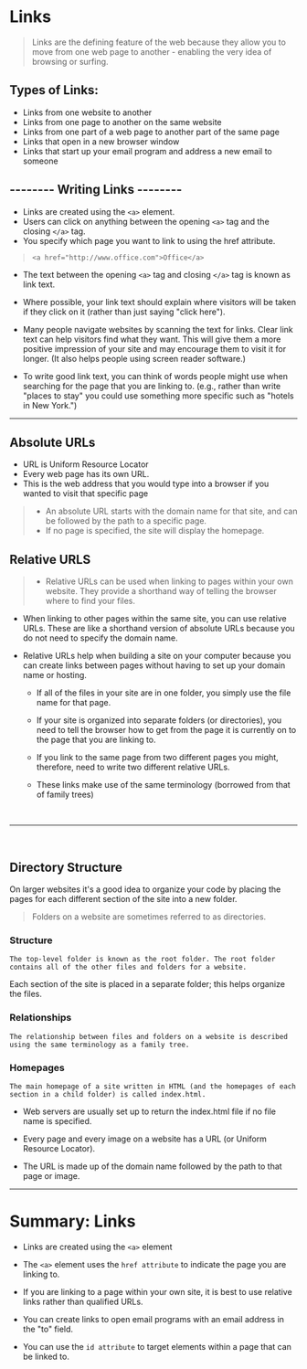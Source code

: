 # Links

> Links are the defining feature of the web because they allow you to move from one web page to another - enabling the very idea of browsing or surfing. 

## Types of Links:
- Links from one website to another
- Links from one page to another on the same website
- Links from one part of a web page to another part of the same page
- Links that open in a new browser window
- Links that start up your email program and address a new email to someone


## -------- Writing Links  -------- 
- Links are created using the `<a>` element. 
- Users can click on anything between the opening `<a>` tag and the closing `</a>` tag.
- You specify which page you want to link to using the href attribute.
    
> `<a href="http://www.office.com">Office</a>`  

- The text between the opening `<a>` tag and closing `</a>` tag is known as link text. 
- Where possible, your link text should explain where visitors will be taken if they click on it (rather than just saying "click here").

- Many people navigate websites by scanning the text for links. Clear link text can help visitors find what they want. This will give them a more positive impression of your site and may encourage them to visit it for longer. (It also helps people using screen reader software.)

- To write good link text, you can think of words people might use when searching for the page that you are linking to.
(e.g., rather than write "places to stay" you could use something more specific such as "hotels in New York.")

---

## Absolute URLs
- URL is Uniform Resource Locator
- Every web page has its own URL.
- This is the web address that you would type into a browser if you wanted
to visit that specific page 
>- An absolute URL starts with the domain name for that site, and can be followed by the path to a specific page. 
>- If no page is specified, the site will display the homepage.

## Relative URLS 
>- Relative URLs can be used when linking to pages within your own website. They provide a shorthand way of telling the browser where to
find your files.

- When linking to other pages within the same site, you can use relative URLs. These are like a shorthand version of absolute URLs because you do not need to specify the domain name.

- Relative URLs help when building a site on your computer because you can create links between pages without having to set up
your domain name or hosting.
    * If all of the files in your site are in one folder, you simply use the file name for that page.
    
    * If your site is organized into separate folders (or directories), you need to tell the browser how to get from the page it is
currently on to the page that you are linking to.

    * If you link to the same page from two different pages you might, therefore, need to write two different relative URLs.

    * These links make use of the same terminology (borrowed from that of family trees)

<br>

***

<br>

## Directory Structure

On larger websites it's a good idea to organize your code by placing the pages for each different section of the site into a new folder. 
>Folders on a website are sometimes referred to as directories.

### Structure
    The top-level folder is known as the root folder. The root folder contains all of the other files and folders for a website. 
    
Each section of the site is placed in a separate folder; this helps organize the files.

### Relationships
    The relationship between files and folders on a website is described using the same terminology as a family tree.

### Homepages
    The main homepage of a site written in HTML (and the homepages of each section in a child folder) is called index.html.

- Web servers are usually set up to return the index.html file if no file name is specified.
    
- Every page and every image on a website has a URL (or Uniform Resource Locator). 
- The URL is made up of the domain name followed by the path to that page or image.

***

# Summary: Links

- Links are created using the `<a>` element

- The `<a>` element uses the `href attribute` to indicate the page you are linking to. 

- If you are linking to a page within your own site, it is best to use relative links rather than qualified URLs.

- You can create links to open email programs with an email address in the "to" field.

- You can use the `id attribute` to target elements within a page that can be linked to.

